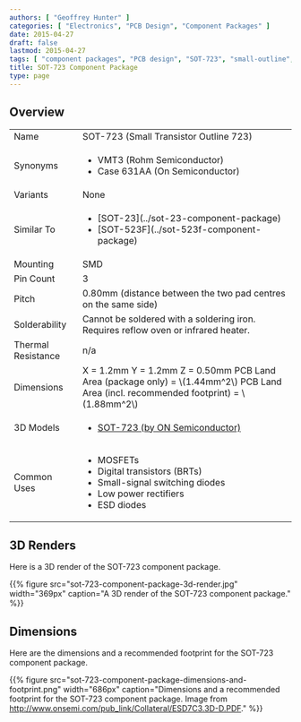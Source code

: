 ```yaml
---
authors: [ "Geoffrey Hunter" ]
categories: [ "Electronics", "PCB Design", "Component Packages" ]
date: 2015-04-27
draft: false
lastmod: 2015-04-27
tags: [ "component packages", "PCB design", "SOT-723", "small-outline", "transistor" ]
title: SOT-723 Component Package
type: page
---
```


## Overview

<table>
<tbody>
<tr>
<td>Name</td>
<td>SOT-723 (Small Transistor Outline 723)</td>
</tr>
<tr>
<td>Synonyms</td>
<td>
  <ul>
    <li>VMT3 (Rohm Semiconductor)</li>
    <li>Case 631AA (On Semiconductor)</li>
  </ul>
</td>
</tr>
<tr >
<td >Variants</td>
<td >None</td>
</tr>
<tr>
<td>Similar To</td>
<td>
  <ul>
    <li>[SOT-23](../sot-23-component-package)</li>
    <li>[SOT-523F](../sot-523f-component-package)</a></li>
  </ul>
</td>
</tr>
<tr >
<td >Mounting</td>
<td >SMD</td>
</tr>
<tr >
<td >Pin Count</td>
<td >3</td>
</tr>
<tr >
<td >Pitch</td>
<td > 0.80mm (distance between the two pad centres on the same side)</td>
</tr>
<tr >
<td >Solderability</td>
<td >Cannot be soldered with a soldering iron. Requires reflow oven or infrared heater.</td>
</tr>
<tr >
<td >Thermal Resistance</td>
<td >n/a</td>
</tr>
<tr >
<td >Dimensions</td>
<td >
X = 1.2mm  
Y = 1.2mm  
Z = 0.50mm
PCB Land Area (package only) = \(1.44mm^2\)  
PCB Land Area (incl. recommended footprint) = \(1.88mm^2\)
</td>
</tr>
<tr >
<td >3D Models</td>
<td >
<ul>
  <li><a href="http://www.3dcontentcentral.com/download-model.aspx?catalogid=171&amp;id=196277">SOT-723 (by ON Semiconductor)</a></li>
</ul>
</td>
</tr>
<tr >
<td >Common Uses</td>
<td >
<ul>
<li>MOSFETs</li>
<li>Digital transistors (BRTs)</li>
<li>Small-signal switching diodes</li>
<li>Low power rectifiers</li>
<li>ESD diodes</li>
</ul>
</td>
</tr>
</tbody>
</table>

## 3D Renders

Here is a 3D render of the SOT-723 component package.

{{% figure src="sot-723-component-package-3d-render.jpg" width="369px" caption="A 3D render of the SOT-723 component package."  %}}

## Dimensions

Here are the dimensions and a recommended footprint for the SOT-723 component package.

{{% figure src="sot-723-component-package-dimensions-and-footprint.png" width="686px" caption="Dimensions and a recommended footprint for the SOT-723 component package. Image from http://www.onsemi.com/pub_link/Collateral/ESD7C3.3D-D.PDF."  %}}
